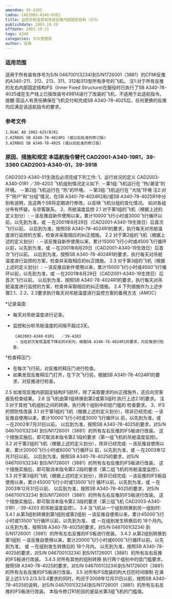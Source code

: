 ```yaml
---
amendno: 39-4203
cadno: CAD2003-A340-01R1
title: 监控吊舱温度和改装反推内部固定结构（IFS）
publishdate: 2003-10-28
effdate: 2003-10-31
tags: A340
categories: 华东管理局
author: 吴镝
---
```


### 适用范围 
适用于所有装有序号为S/N 0467001(3234)到S/N1726001（3881）的CFMI反推的A340-211、212、213、311、312和313型所有序号的飞机。
注1:对于所有反推的左右内部固定结构IFS（Inner Fixed Structure)在服役时已执行了SB A340-78-4025或在生产线上已按改装号49814进行了改装的飞机，不适用于此适航指令。
提醒:营运人有责任确保在飞机交付和完成SB A340-78-4025后，任何更换的反推均应满足该适航指令的要求。

<!--more-->
### 参考文件
    1.DGAC AD 2002-625(B)R1 
    2.AIRBUS SB A340-78-4024R1 (或以后批准的修订版) 
    3.AIRBUS SB A340-78-4025 (或以后批准的修订版) 

### 原因、措施和规定 本适航指令替代 CAD2001-A340-19R1，39-3360 CAD2003-A340-01，39-3918 
CAD2003-A340-01生效后必须完成下列工作: 1、运行状况的定义 
       CAD2003-A340-01R1   ／39-4203 
    飞机组别情况定义如下:     －第1组:飞机运行在 “热/潮湿”的环境。     －第2组:飞机运行在 “热”的环境。     －第3组:飞机运行在 “大陆”环境 注2:对于“用户”和“分组”情况，在SB A340-78-4024R2和/或SB 
A340-78-4025R1中分别有说明，且这两个SB将定期进行修改，以反映
飞机分组的变化情况。     如对各组分布有怀疑，与空客联系。 2、吊舱温度监控 
2.1
 对于第1组的飞机（根据上述的定义划分）:       －该反推自新件使用以来，累计10000飞行小时或3000飞行循环以前，以先到为准，或       －在2001年8月29日（CAD2001-A340-19生效日）后首次飞行以前。 
      以后到为准，按照SB A340-78-4024R1的要求，执行每天对吊舱温度进行监控的方案，检查并采取相应的纠正措施。 
2.2
 对于第2组的飞机（根据上述的定义划分）:       －该反推自新件使用以来，累计15000飞行小时或4500飞行循环以前，以先到为准，或       －在2001年8月29日（CAD2001-A340-19生效日）后首次飞行以前。 
      以后到为准，按照SB A340-78-4024R1的要求，执行每天对吊舱温度进行监控的方案，检查并采取相应的纠正措施。 
2.3
 对于第3组的飞机（根据上述的定义划分）:       －该反推自新件使用以来，累计15000飞行小时或4500飞行循环以前，以先到为准，或       －在2001年8月29日（CAD2001-A340-19生效日）后首次飞行以前。 
      以后到为准，按照SB A340-78-4024R1的要求，执行每天对吊舱温度进行监控的方案，检查并采取相应的纠正措施。 
2.4
 下列措施作为上述步骤2.1、2.2、2.3要求执行每天对吊舱温度进行监控方案的备用方法（AMOC）

 *记录温度: 
- 每天对吊舱温度进行记录。 
- 监控和分析吊舱温度的间隔不超过3天。 

       CAD2003-A340-01R1   ／39-4203 
       - 当在初次发现温度下降后的4天内，根据SB A340-78-4024R1的要求，对反推进行检查。 
*检查释压门: 
- 在每次飞行前，对反推的释压门进行检查。 
- 如果发现反推释压门打开，在下次飞行前，根据SB A340-78-4024R1的要求，对反推进行检查。 

2.5 如发现反推内部固定结构IFS损坏，除了采取要求的纠正措施外，还应向空客报告检查结果。 
2.6 当飞机由第1组转换到第2或第3组时:执行上述2.1的要求。     注3:对于其他飞机组别之间的转换，执行两个组别中的低门槛的
检查要求。 3、IFS的预防性改装 
3.1 对于第1组的飞机（根据上述的定义划分），除非已经完成:       －该反推自使用以来，累计10000飞行小时或3000飞行循环以
前，以先到为准，或 
      －在2002年7月31日以前。 
      以后到为准，按照SB A340-78-4025的要求，对S/N 0467001(3234)
到S/N1726001（3881）的所有左右反推的IFS板进行改装。       这个措施实施后，即可取消本指令第2.1段的要求（第一组飞机的吊舱温度监控)。 
3.2 对于第2组的飞机（根据上述的定义划分），除非已经完成:       －该反推自使用以来，累计20000飞行小时或6000飞行循环以
前，以先到为准，或 
      －在2003年12月31日以前。 
      以后到为准，按照SB A340-78-4025的要求，对S/N 0467001(3234)
到S/N1726001（3881）的所有左右反推的IFS板进行改装。       这个措施实施后，即可取消本指令第2.2段的要求（第二组飞机的吊舱温度监控〕。 
3.3 对于第3组的飞机（根据上述的定义划分），除非已经完成:       －该反推的IFS板自使用以来，累计45000飞行小时或13500飞行
循环以前，以先到为准，或 
      －在2003年12月31日以前。 
      以后到为准，按照SB A340-78-4025的要求，对S/N 0467001(3234)
到S/N1726001（3881）的所有左右反推的IFS板进行改装。       这个措施实施后，即可取消本指令第2.3段的要求（第三组飞机
       CAD2003-A340-01R1   ／39-4203 
的吊舱温度监控〕。 
3.4 当飞机从一个组别转换到另一组别时: 
3.4.1 从第3组别转换到第1组别或第2组别       －该反推自使用以来，累计45000飞行小时或13500飞行循环以前，以先到为准， 
或       －在组别发生转换后的 18个月内。       以先到为准，按照SB A340-78-4025的要求，对S/N 0467001(3234)
到S/N1726001（3881）的所有左右反推的IFS板进行改装。 
3.4.2 从第2组别转换到第1组别       －该反推自使用以来，累计20000飞行小时或6000飞行循环以前，以先到为准， 
或       －在组别发生转换后的 18个月内。       以先到为准，按照SB A340-78-4025的要求，对S/N 0467001(3234)
到S/N1726001（3881）的所有左右反推的IFS板进行改装。 
3.4.3 对所有其他的组别转换 
      执行两个组别中的低门槛要求，按照SB A340-78-4025的要求，对S/N 0467001(3234)到S/N1726001（3881）的所有左右反推的IFS板进行改装。 
3.5 对所有IFS改装的昀大日历时间限制 
      在满足上述3.1/3.2/3.3/3.4要求的同时，昀迟于2008年12月31日以前，按照SB A340-78-4025的说明，对S/N 0467001(3234)到S/N1726001（3881）的所有左右反推的IFS板进行改装。 
    本指令修订R1的目的是延长第3组飞机的门槛值。
